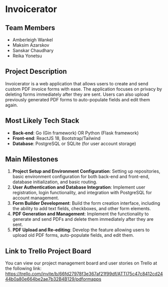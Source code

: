 # Invoicerator

## Team Members

- Amberleigh Wankel
- Maksim Azarskov
- Sanskar Chaudhary
- Reika Yonetsu

## Project Description

Invoicerator is a web application that allows users to create and send custom PDF invoice forms with ease. The application focuses on privacy by deleting forms immediately after they are sent. Users can also upload previously generated PDF forms to auto-populate fields and edit them again.

## Most Likely Tech Stack

- **Back-end**: Go (Gin framework) OR Python (Flask framework)
- **Front-end**: ReactJS 18, Bootstrap/Tailwind
- **Database**: PostgreSQL or SQLite (for user account storage)

## Main Milestones

1. **Project Setup and Environment Configuration**: Setting up repositories, basic environment configuration for both back-end and front-end, database initialization, and basic routing.
2. **User Authentication and Database Integration**: Implement user registration, login functionality, and integration with PostgreSQL for account management.
3. **Form Builder Development**: Build the form creation interface, including the ability to add text fields, checkboxes, and other form elements.
4. **PDF Generation and Management**: Implement the functionality to generate and send PDFs and delete them immediately after they are sent.
5. **PDF Upload and Re-editing**: Develop the feature allowing users to upload old PDF forms, auto-populate fields, and edit them.

## Link to Trello Project Board

You can view our project management board and user stories on Trello at the following link:  
https://trello.com/invite/b/66fd27978f3e367af21f99df/ATTI75c47c8412cd2444b0a80e664be2ae7b32B4B129/pdformapps
